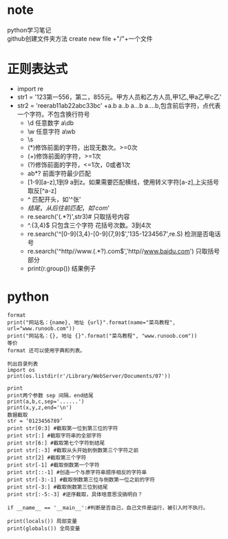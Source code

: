 # note
python学习笔记</br>
github创建文件夹方法 create new file +"/"+一个文件

# 正则表达式
+ import re
+ str1 = '123第一556，第二，855元。甲方人员和乙方人员,甲1乙,甲a乙甲c乙'
+ str2 = 'reerab11ab22abc33bc'
	+a.b a..b a...b a....b,包含前后字符，点代表一个字符。不包含换行符号
	+ \d 任意数字 a\db
	+ \w 任意字符 a\wb
	+ \s
	+ (*)修饰前面的字符，出现无数次。>=0次
	+ (+)修饰前面的字符，>=1次
	+ (?)修饰前面的字符，<=1次，0或者1次
	+ ab*?  前面字符最少匹配
	+ [1-9][a-z],1到9 a到z。如果需要匹配横线，使用转义字符[a\-z],上尖括号取反[^a-z]
	+  ^ 匹配开头，如'^张'
	+ $结尾，从后往前匹配，如'com$'
	+ re.search('<tr>(.*?)</tr>',str3)# 只取括号内容
	+ ^.{3,4}$ 只包含三个字符 花括号次数。3到4次
	+ re.search('^[0-9]{3,4}-[0-9]{7,9}$','135-1234567',re.S)  检测是否电话号
	+ re.search('^http//www\.(.*?)\.com$','http//www.baidu.com')  只取括号部分
	+ print(r.group()) 结果例子
	
# python

	
	format
	print("网站名：{name}, 地址 {url}".format(name="菜鸟教程", url="www.runoob.com"))
	print("网站名：{}, 地址 {}".format("菜鸟教程", "www.runoob.com"))
	等价 
	format 还可以使用字典和列表。
	
	列出目录列表
	import os
	print(os.listdir(r'/Library/WebServer/Documents/07'))
	
	print
	print两个参数 sep 间隔，end结尾 
	print(a,b,c,sep='......')
	print(x,y,z,end='\n')
	数据截取
	str = ‘0123456789’
	print str[0:3] #截取第一位到第三位的字符
	print str[:] #截取字符串的全部字符
	print str[6:] #截取第七个字符到结尾
	print str[:-3] #截取从头开始到倒数第三个字符之前
	print str[2] #截取第三个字符
	print str[-1] #截取倒数第一个字符
	print str[::-1] #创造一个与原字符串顺序相反的字符串
	print str[-3:-1] #截取倒数第三位与倒数第一位之前的字符
	print str[-3:] #截取倒数第三位到结尾
	print str[:-5:-3] #逆序截取，具体啥意思没搞明白？
	
	if __name__ == '__main__':#判断是否自己，自己文件是运行，被引入时不执行。
	
	print(locals()) 局部变量
	print(globals()) 全局变量

